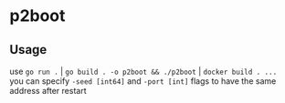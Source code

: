 # p2boot
## Usage
use `go run .` | `go build . -o p2boot && ./p2boot` | `docker build . ...`   
you can specify `-seed [int64]` and `-port [int]` flags to have the same address after restart  

